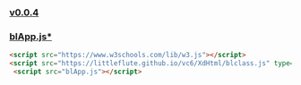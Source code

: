 ### [v0.0.4](https://github.com/littleflute/albums/edit/master/README.md)

### [blApp.js*](https://github.com/littleflute/albums/edit/master/blApp.js)

~~~html
<script src="https://www.w3schools.com/lib/w3.js"></script>
<script src="https://littleflute.github.io/vc6/XdHtml/blclass.js" type="text/javascript"></script>
 <script src="blApp.js"></script>
~~~
<script src="https://www.w3schools.com/lib/w3.js"></script>
<script src="https://littleflute.github.io/vc6/XdHtml/blclass.js" type="text/javascript"></script>
 <script src="blApp.js"></script>
